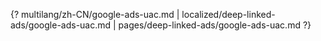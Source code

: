 {? multilang/zh-CN/google-ads-uac.md | localized/deep-linked-ads/google-ads-uac.md | pages/deep-linked-ads/google-ads-uac.md ?}
